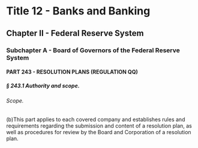 
# Title 12 - Banks and Banking
## Chapter II - Federal Reserve System
### Subchapter A - Board of Governors of the Federal Reserve System
#### PART 243 - RESOLUTION PLANS (REGULATION QQ)
##### § 243.1 Authority and scope.
###### Scope.

(b)This part applies to each covered company and establishes rules and requirements regarding the submission and content of a resolution plan, as well as procedures for review by the Board and Corporation of a resolution plan.
